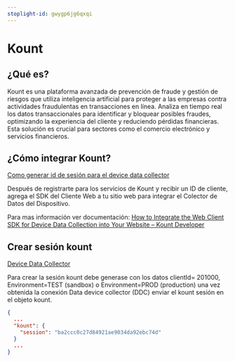 ```yaml
---
stoplight-id: gwygp6jg6qxqi
---
```


# Kount

## ¿Qué es?
Kount es una plataforma avanzada de prevención de fraude y gestión de riesgos que utiliza inteligencia artificial para proteger a las empresas contra actividades fraudulentas en transacciones en línea. Analiza en tiempo real los datos transaccionales para identificar y bloquear posibles fraudes, optimizando la experiencia del cliente y reduciendo pérdidas financieras. Esta solución es crucial para sectores como el comercio electrónico y servicios financieros.

## ¿Cómo integrar Kount?
[Como generar id de sesión para el device data collector](https://developer.kount.com/hc/en-us/articles/4411121644820-How-to-Create-a-Session-ID-for-the-Device-Data-Collector-DDC-)

Después de registrarte para los servicios de Kount y recibir un ID de cliente, agrega el SDK del Cliente Web a tu sitio web para integrar el Colector de Datos del Dispositivo.

Para mas información ver documentación: [How to Integrate the Web Client SDK for Device Data Collection into Your Website – Kount Developer](https://developer.kount.com/hc/en-us/articles/6731598562836-How-to-Integrate-the-Web-Client-SDK-for-Device-Data-Collection-into-Your-Website)


## Crear sesión kount

[Device Data Collector](https://developer.kount.com/hc/en-us/articles/6731598562836-How-to-Integrate-the-Kount-Web-Client-for-Device-Data-Collection-into-Your-Website)

Para crear la sesión kount debe generase con los datos clientId= 201000, Environment=TEST (sandbox) o Environment=PROD (production) una vez obtenida la conexión Data device collector (DDC) enviar el kount sesión en el objeto kount.

```json
{
  ...
  "kount": {
    "session": "ba2ccc0c27d84921ae9034da92ebc74d"
  }
  ...
}
```